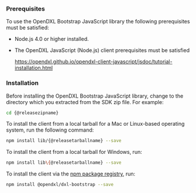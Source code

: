 ### Prerequisites

To use the OpenDXL Bootstrap JavaScript library the following prerequisites must
be satisfied:

* Node.js 4.0 or higher installed.

* The OpenDXL JavaScript (Node.js) client prerequisites must be satisfied

    <https://opendxl.github.io/opendxl-client-javascript/jsdoc/tutorial-installation.html>

### Installation

Before installing the OpenDXL Bootstrap JavaScript library, change to the
directory which you extracted from the SDK zip file. For example:

```sh
cd {@releasezipname}
```

To install the client from a local tarball for a Mac or Linux-based operating
system, run the following command:

```sh
npm install lib/{@releasetarballname} --save
```

To install the client from a local tarball for Windows, run:

```sh
npm install lib\{@releasetarballname} --save
```

To install the client via the
[npm package registry](https://www.npmjs.com/package/@opendxl/dxl-bootstrap), run:

```sh
npm install @opendxl/dxl-bootstrap --save
```
